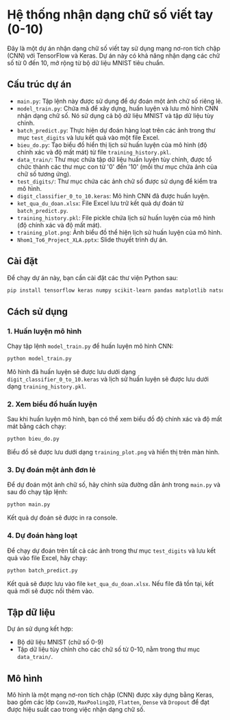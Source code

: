 # Hệ thống nhận dạng chữ số viết tay (0-10)

Đây là một dự án nhận dạng chữ số viết tay sử dụng mạng nơ-ron tích chập (CNN) với TensorFlow và Keras. Dự án này có khả năng nhận dạng các chữ số từ 0 đến 10, mở rộng từ bộ dữ liệu MNIST tiêu chuẩn.

## Cấu trúc dự án

- `main.py`: Tập lệnh này được sử dụng để dự đoán một ảnh chữ số riêng lẻ.
- `model_train.py`: Chứa mã để xây dựng, huấn luyện và lưu mô hình CNN nhận dạng chữ số. Nó sử dụng cả bộ dữ liệu MNIST và tập dữ liệu tùy chỉnh.
- `batch_predict.py`: Thực hiện dự đoán hàng loạt trên các ảnh trong thư mục `test_digits` và lưu kết quả vào một file Excel.
- `bieu_do.py`: Tạo biểu đồ hiển thị lịch sử huấn luyện của mô hình (độ chính xác và độ mất mát) từ file `training_history.pkl`.
- `data_train/`: Thư mục chứa tập dữ liệu huấn luyện tùy chỉnh, được tổ chức thành các thư mục con từ '0' đến '10' (mỗi thư mục chứa ảnh của chữ số tương ứng).
- `test_digits/`: Thư mục chứa các ảnh chữ số được sử dụng để kiểm tra mô hình.
- `digit_classifier_0_to_10.keras`: Mô hình CNN đã được huấn luyện.
- `ket_qua_du_doan.xlsx`: File Excel lưu trữ kết quả dự đoán từ `batch_predict.py`.
- `training_history.pkl`: File pickle chứa lịch sử huấn luyện của mô hình (độ chính xác và độ mất mát).
- `training_plot.png`: Ảnh biểu đồ thể hiện lịch sử huấn luyện của mô hình.
- `Nhom1_To6_Project_XLA.pptx`: Slide thuyết trình dự án.

## Cài đặt

Để chạy dự án này, bạn cần cài đặt các thư viện Python sau:

```bash
pip install tensorflow keras numpy scikit-learn pandas matplotlib natsort pillow
```

## Cách sử dụng

### 1. Huấn luyện mô hình

Chạy tập lệnh `model_train.py` để huấn luyện mô hình CNN:

```bash
python model_train.py
```

Mô hình đã huấn luyện sẽ được lưu dưới dạng `digit_classifier_0_to_10.keras` và lịch sử huấn luyện sẽ được lưu dưới dạng `training_history.pkl`.

### 2. Xem biểu đồ huấn luyện

Sau khi huấn luyện mô hình, bạn có thể xem biểu đồ độ chính xác và độ mất mát bằng cách chạy:

```bash
python bieu_do.py
```

Biểu đồ sẽ được lưu dưới dạng `training_plot.png` và hiển thị trên màn hình.

### 3. Dự đoán một ảnh đơn lẻ

Để dự đoán một ảnh chữ số, hãy chỉnh sửa đường dẫn ảnh trong `main.py` và sau đó chạy tập lệnh:

```bash
python main.py
```

Kết quả dự đoán sẽ được in ra console.

### 4. Dự đoán hàng loạt

Để chạy dự đoán trên tất cả các ảnh trong thư mục `test_digits` và lưu kết quả vào file Excel, hãy chạy:

```bash
python batch_predict.py
```

Kết quả sẽ được lưu vào file `ket_qua_du_doan.xlsx`. Nếu file đã tồn tại, kết quả mới sẽ được nối thêm vào.

## Tập dữ liệu

Dự án sử dụng kết hợp:
- Bộ dữ liệu MNIST (chữ số 0-9)
- Tập dữ liệu tùy chỉnh cho các chữ số từ 0-10, nằm trong thư mục `data_train/`.

## Mô hình

Mô hình là một mạng nơ-ron tích chập (CNN) được xây dựng bằng Keras, bao gồm các lớp `Conv2D`, `MaxPooling2D`, `Flatten`, `Dense` và `Dropout` để đạt được hiệu suất cao trong việc nhận dạng chữ số.
